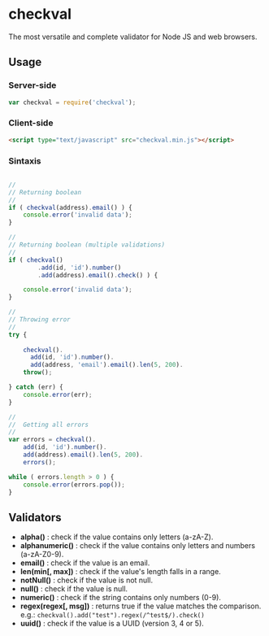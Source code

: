 checkval
========

The most versatile and complete validator for Node JS and web browsers.


## Usage

### Server-side

```js
var checkval = require('checkval');
```

### Client-side

```html
<script type="text/javascript" src="checkval.min.js"></script>
```

### Sintaxis

```js

// 
// Returning boolean
// 
if ( checkval(address).email() ) {
	console.error('invalid data');
}

// 
// Returning boolean (multiple validations)
// 
if ( checkval()
		.add(id, 'id').number()
		.add(address).email().check() ) {

	console.error('invalid data');
}

//
// Throwing error
// 
try {
	
	checkval().
	  add(id, 'id').number().
	  add(address, 'email').email().len(5, 200).
	throw();

} catch (err) {
	console.error(err);
}

//
//  Getting all errors
//  
var errors = checkval().
	add(id, 'id').number().
	add(address).email().len(5, 200).
	errors();

while ( errors.length > 0 ) {
	console.error(errors.pop());
}

```


## Validators

- __alpha()__ : check if the value contains only letters (a-zA-Z).
- __alphanumeric()__ : check if the value contains only letters and numbers (a-zA-Z0-9).
- __email()__ : check if the value is an email.
- __len(min[, max])__ : check if the value's length falls in a range.
- __notNull()__ : check if the value is not null.
- __null()__ : check if the value is null.
- __numeric()__ : check if the string contains only numbers (0-9).
- __regex(regex[, msg])__ : returns true if the value matches the comparison. e.g.: `checkval().add("test").regex(/^test$/).check()`
- __uuid()__ : check if the value is a UUID (version 3, 4 or 5).
